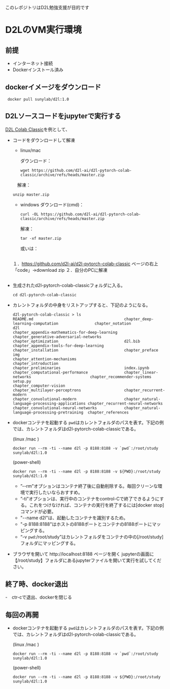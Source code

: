 このレポジトリはD2L勉強支援が目的です

# D2LのVM実行環境

## 前提
  - インターネット接続
  - Dockerインストール済み

## dockerイメージをダウンロード
   ```
    docker pull sunylab/d2l:1.0
   ```
   
## D2Lソースコードをjupyterで実行する
  [D2L Colab Classic](https://github.com/d2l-ai/d2l-pytorch-colab-classic.git)を例として、

- コードをダウンロードして解凍
  - linux/mac
   
     ダウンロード：
     ```
     wget https://github.com/d2l-ai/d2l-pytorch-colab-classic/archive/refs/heads/master.zip
     ```
   　解凍：
     ```
     unzip master.zip
     ```
     
  - windows
    ダウンロード(cmd)：
    ```
    curl -OL https://github.com/d2l-ai/d2l-pytorch-colab-classic/archive/refs/heads/master.zip
    ```
    解凍：
    ```
    tar -xf master.zip
    ```
    
    或いは：
    ```
   １．https://github.com/d2l-ai/d2l-pytorch-colab-classic ページの右上「code」→download zip
   ２．自分のPCに解凍
   ```
   
- 生成されたd2l-pytorch-colab-classicフォルダに入る。

   ```
   cd d2l-pytorch-colab-classic

- カレントフォルダの中身をリストアップすると、下記のようになる。

   ```
   d2l-pytorch-colab-classic > ls
   README.md                                        chapter_deep-learning-computation                chapter_notation                                 d2l
   chapter_appendix-mathematics-for-deep-learning   chapter_generative-adversarial-networks          chapter_optimization                             d2l.bib
   chapter_appendix-tools-for-deep-learning         chapter_installation                             chapter_preface                                  img
   chapter_attention-mechanisms                     chapter_introduction                             chapter_preliminaries                            index.ipynb
   chapter_computational-performance                chapter_linear-networks                          chapter_recommender-systems                      setup.py
   chapter_computer-vision                          chapter_multilayer-perceptrons                   chapter_recurrent-modern
   chapter_convolutional-modern                     chapter_natural-language-processing-applications chapter_recurrent-neural-networks
   chapter_convolutional-neural-networks            chapter_natural-language-processing-pretraining  chapter_references
   ```

- dockerコンテナを起動する
  `pwd`はカレントフォルダのパスを表す。下記の例では、カレントフォルダはd2l-pytorch-colab-classicである。
  
   (linux /mac )
   ```
   docker run --rm -ti --name d2l -p 8188:8188 -v `pwd`:/root/study sunylab/d2l:1.0
   ```
   (power-shell)
   ```
   docker run --rm -ti --name d2l -p 8188:8188 -v ${PWD}:/root/study sunylab/d2l:1.0
   ```
   
   - ”--rm”オプションはコンテナ終了後に自動削除する。毎回クリーンな環境で実行したいならおすすめ。
   - ”-ti”オプションは、実行中のコンテナをcontrol-Cで終了できるようにする。これをつけなければ、コンテナの実行を終了するには[docker stop]コマンドが必要。
   - "--name d2l"は、起動したコンテナを識別するため。
   - "-p 8188:8188"はホストの8188ポートとコンテナの8188ポートにマッピングする。
   - “-v `pwd`:/root/study”はカレントフォルダをコンテナの中の[/root/study]フォルダにマッピングする。

- ブラウザを開いて http://localhost:8188 ページを開く
  jupyterの画面に【/root/study】フォルダにあるjupyterファイルを開いて実行を試してください。

## 終了時、docker退出
-　ctr-cで退出、dockerを閉じる

## 毎回の再開
- dockerコンテナを起動する
  `pwd`はカレントフォルダのパスを表す。下記の例では、カレントフォルダはd2l-pytorch-colab-classicである。
  
   (linux /mac )
   ```
   docker run --rm -ti --name d2l -p 8188:8188 -v `pwd`:/root/study sunylab/d2l:1.0
   ```
   (power-shell)
   ```
   docker run --rm -ti --name d2l -p 8188:8188 -v ${PWD}:/root/study sunylab/d2l:1.0
   ```

